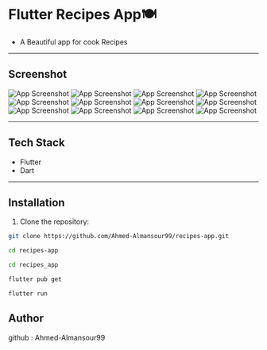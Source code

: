 # Flutter Recipes App🍽️
- A Beautiful app for cook Recipes
---
## Screenshot
![App Screenshot](recipes_app/assets/screenshots/1.png)
![App Screenshot](recipes_app/assets/screenshots/2.png)
![App Screenshot](recipes_app/assets/screenshots/3.png)
![App Screenshot](recipes_app/assets/screenshots/4.png)
![App Screenshot](recipes_app/assets/screenshots/5.png)
![App Screenshot](recipes_app/assets/screenshots/6.png)
![App Screenshot](recipes_app/assets/screenshots/7.png)
![App Screenshot](recipes_app/assets/screenshots/8.png)
![App Screenshot](recipes_app/assets/screenshots/9.png)
![App Screenshot](recipes_app/assets/screenshots/10.png)
![App Screenshot](recipes_app/assets/screenshots/11.png)
![App Screenshot](recipes_app/assets/screenshots/12.png)

---
## Tech Stack
- Flutter
- Dart
---
## Installation
1. Clone the repository:
```bash
git clone https://github.com/Ahmed-Almansour99/recipes-app.git

cd recipes-app

cd recipes_app

flutter pub get

flutter run
```
## Author

github : Ahmed-Almansour99
 

